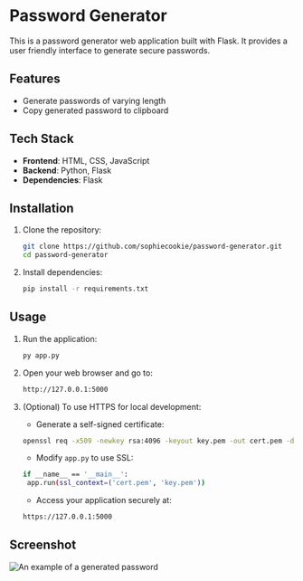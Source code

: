 # Password Generator

This is a password generator web application built with Flask. It provides a user friendly interface to generate secure passwords.

## Features

- Generate passwords of varying length
- Copy generated password to clipboard

## Tech Stack

- **Frontend**: HTML, CSS, JavaScript
- **Backend**: Python, Flask
- **Dependencies**: Flask

## Installation

1. Clone the repository:
   ```bash
   git clone https://github.com/sophiecookie/password-generator.git
   cd password-generator
2. Install dependencies:
   ```bash
   pip install -r requirements.txt

## Usage

1. Run the application:
   ```bash
   py app.py
2. Open your web browser and go to:
   ```bash
   http://127.0.0.1:5000
3. (Optional) To use HTTPS for local development:
   
   - Generate a self-signed certificate:
   ```bash
   openssl req -x509 -newkey rsa:4096 -keyout key.pem -out cert.pem -days 365 -nodes
   ```
   - Modify `app.py` to use SSL:
   ```bash
   if __name__ == '__main__':
    app.run(ssl_context=('cert.pem', 'key.pem'))
   ```
   - Access your application securely at:
   ```bash
   https://127.0.0.1:5000

## Screenshot
![An example of a generated password](https://i.imgur.com/2Jmtdmh.gif)
